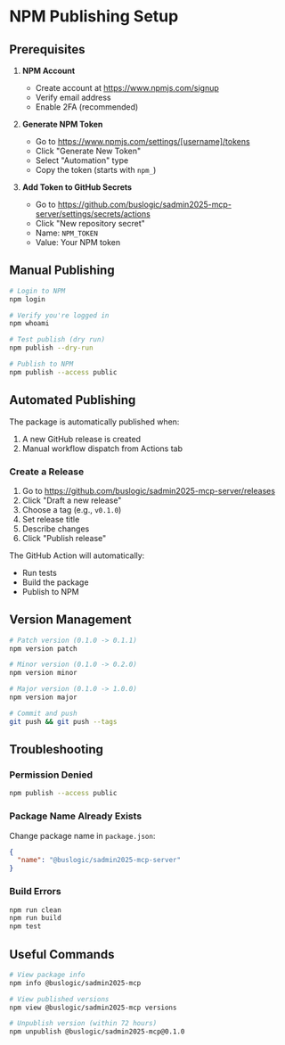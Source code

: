 # NPM Publishing Setup

## Prerequisites

1. **NPM Account**
   - Create account at https://www.npmjs.com/signup
   - Verify email address
   - Enable 2FA (recommended)

2. **Generate NPM Token**
   - Go to https://www.npmjs.com/settings/[username]/tokens
   - Click "Generate New Token"
   - Select "Automation" type
   - Copy the token (starts with `npm_`)

3. **Add Token to GitHub Secrets**
   - Go to https://github.com/buslogic/sadmin2025-mcp-server/settings/secrets/actions
   - Click "New repository secret"
   - Name: `NPM_TOKEN`
   - Value: Your NPM token

## Manual Publishing

```bash
# Login to NPM
npm login

# Verify you're logged in
npm whoami

# Test publish (dry run)
npm publish --dry-run

# Publish to NPM
npm publish --access public
```

## Automated Publishing

The package is automatically published when:
1. A new GitHub release is created
2. Manual workflow dispatch from Actions tab

### Create a Release
1. Go to https://github.com/buslogic/sadmin2025-mcp-server/releases
2. Click "Draft a new release"
3. Choose a tag (e.g., `v0.1.0`)
4. Set release title
5. Describe changes
6. Click "Publish release"

The GitHub Action will automatically:
- Run tests
- Build the package
- Publish to NPM

## Version Management

```bash
# Patch version (0.1.0 -> 0.1.1)
npm version patch

# Minor version (0.1.0 -> 0.2.0)
npm version minor

# Major version (0.1.0 -> 1.0.0)
npm version major

# Commit and push
git push && git push --tags
```

## Troubleshooting

### Permission Denied
```bash
npm publish --access public
```

### Package Name Already Exists
Change package name in `package.json`:
```json
{
  "name": "@buslogic/sadmin2025-mcp-server"
}
```

### Build Errors
```bash
npm run clean
npm run build
npm test
```

## Useful Commands

```bash
# View package info
npm info @buslogic/sadmin2025-mcp

# View published versions
npm view @buslogic/sadmin2025-mcp versions

# Unpublish version (within 72 hours)
npm unpublish @buslogic/sadmin2025-mcp@0.1.0
```